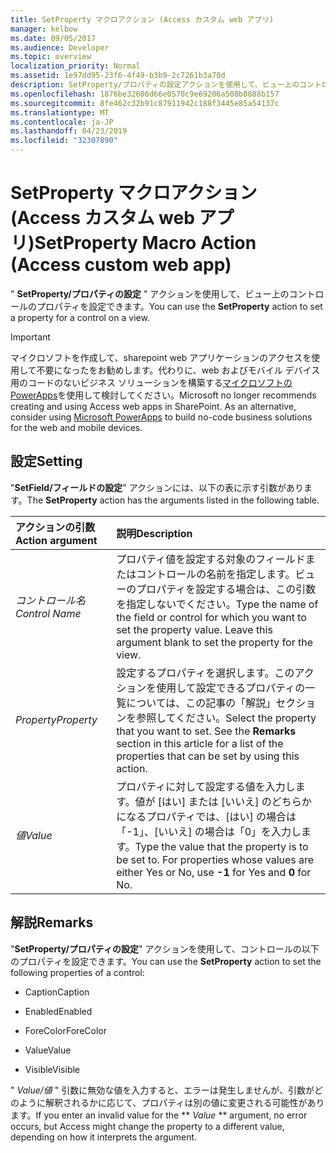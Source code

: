 ```yaml
---
title: SetProperty マクロアクション (Access カスタム web アプリ)
manager: kelbow
ms.date: 09/05/2017
ms.audience: Developer
ms.topic: overview
localization_priority: Normal
ms.assetid: 1e97dd95-23f6-4f49-b3b9-2c7261b3a70d
description: SetProperty/プロパティの設定アクションを使用して、ビュー上のコントロールのプロパティを設定できます。
ms.openlocfilehash: 1876be32606d66e0570c9e69206a508b8888b157
ms.sourcegitcommit: 8fe462c32b91c87911942c188f3445e85a54137c
ms.translationtype: MT
ms.contentlocale: ja-JP
ms.lasthandoff: 04/23/2019
ms.locfileid: "32307890"
---
```

# <a name="setproperty-macro-action-access-custom-web-app"></a><span data-ttu-id="208d0-103">SetProperty マクロアクション (Access カスタム web アプリ)</span><span class="sxs-lookup"><span data-stu-id="208d0-103">SetProperty Macro Action (Access custom web app)</span></span>

<span data-ttu-id="208d0-104">" **SetProperty/プロパティの設定** " アクションを使用して、ビュー上のコントロールのプロパティを設定できます。</span><span class="sxs-lookup"><span data-stu-id="208d0-104">You can use the **SetProperty** action to set a property for a control on a view.</span></span> 
  
> [!IMPORTANT]
> <span data-ttu-id="208d0-p101">マイクロソフトを作成して、sharepoint web アプリケーションのアクセスを使用して不要になったをお勧めします。代わりに、web およびモバイル デバイス用のコードのないビジネス ソリューションを構築する[マイクロソフトの PowerApps](https://powerapps.microsoft.com/en-us/)を使用して検討してください。</span><span class="sxs-lookup"><span data-stu-id="208d0-p101">Microsoft no longer recommends creating and using Access web apps in SharePoint. As an alternative, consider using [Microsoft PowerApps](https://powerapps.microsoft.com/en-us/) to build no-code business solutions for the web and mobile devices.</span></span> 
  
## <a name="setting"></a><span data-ttu-id="208d0-107">設定</span><span class="sxs-lookup"><span data-stu-id="208d0-107">Setting</span></span>

<span data-ttu-id="208d0-108">"**SetField/フィールドの設定**" アクションには、以下の表に示す引数があります。</span><span class="sxs-lookup"><span data-stu-id="208d0-108">The **SetProperty** action has the arguments listed in the following table.</span></span> 
  
|<span data-ttu-id="208d0-109">**アクションの引数**</span><span class="sxs-lookup"><span data-stu-id="208d0-109">**Action argument**</span></span>|<span data-ttu-id="208d0-110">**説明**</span><span class="sxs-lookup"><span data-stu-id="208d0-110">**Description**</span></span>|
|:-----|:-----|
| <span data-ttu-id="208d0-111">_コントロール名_</span><span class="sxs-lookup"><span data-stu-id="208d0-111">_Control Name_</span></span> <br/> |<span data-ttu-id="208d0-p102">プロパティ値を設定する対象のフィールドまたはコントロールの名前を指定します。ビューのプロパティを設定する場合は、この引数を指定しないでください。</span><span class="sxs-lookup"><span data-stu-id="208d0-p102">Type the name of the field or control for which you want to set the property value. Leave this argument blank to set the property for the view.</span></span>  <br/> |
| <span data-ttu-id="208d0-114">_Property_</span><span class="sxs-lookup"><span data-stu-id="208d0-114">_Property_</span></span> <br/> |<span data-ttu-id="208d0-p103">設定するプロパティを選択します。このアクションを使用して設定できるプロパティの一覧については、この記事の「解説」セクションを参照してください。</span><span class="sxs-lookup"><span data-stu-id="208d0-p103">Select the property that you want to set. See the **Remarks** section in this article for a list of the properties that can be set by using this action.  </span></span><br/> |
| <span data-ttu-id="208d0-117">_値_</span><span class="sxs-lookup"><span data-stu-id="208d0-117">_Value_</span></span> <br/> |<span data-ttu-id="208d0-p104">プロパティに対して設定する値を入力します。値が [はい] または [いいえ] のどちらかになるプロパティでは、[はい] の場合は「-1」、[いいえ] の場合は「0」を入力します。</span><span class="sxs-lookup"><span data-stu-id="208d0-p104">Type the value that the property is to be set to. For properties whose values are either Yes or No, use **-1** for Yes and **0** for No.  </span></span><br/> |
   
## <a name="remarks"></a><span data-ttu-id="208d0-120">解説</span><span class="sxs-lookup"><span data-stu-id="208d0-120">Remarks</span></span>

<span data-ttu-id="208d0-121">"**SetProperty/プロパティの設定**" アクションを使用して、コントロールの以下のプロパティを設定できます。</span><span class="sxs-lookup"><span data-stu-id="208d0-121">You can use the **SetProperty** action to set the following properties of a control:</span></span> 
  
- <span data-ttu-id="208d0-122">Caption</span><span class="sxs-lookup"><span data-stu-id="208d0-122">Caption</span></span>
    
- <span data-ttu-id="208d0-123">Enabled</span><span class="sxs-lookup"><span data-stu-id="208d0-123">Enabled</span></span>
    
- <span data-ttu-id="208d0-124">ForeColor</span><span class="sxs-lookup"><span data-stu-id="208d0-124">ForeColor</span></span>
    
- <span data-ttu-id="208d0-125">Value</span><span class="sxs-lookup"><span data-stu-id="208d0-125">Value</span></span>
    
- <span data-ttu-id="208d0-126">Visible</span><span class="sxs-lookup"><span data-stu-id="208d0-126">Visible</span></span>
    
<span data-ttu-id="208d0-127">" *Value/値* " 引数に無効な値を入力すると、エラーは発生しませんが、引数がどのように解釈されるかに応じて、プロパティは別の値に変更される可能性があります。</span><span class="sxs-lookup"><span data-stu-id="208d0-127">If you enter an invalid value for the \*\* *Value* \*\* argument, no error occurs, but Access might change the property to a different value, depending on how it interprets the argument.</span></span> 
  

